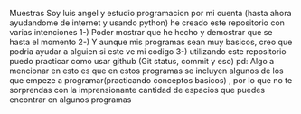  Muestras
 Soy luis angel y estudio programacion por mi cuenta (hasta ahora ayudandome de internet y usando python)
 he creado este repositorio con varias intenciones
 1-) Poder mostrar que he hecho y demostrar que se hasta el momento
 2-) Y aunque mis programas sean muy basicos, creo que podria ayudar a alguien si este ve mi codigo
 3-) utilizando este repositorio puedo practicar como usar github (Git status, commit y eso)
 pd: Algo a mencionar en esto es que en estos programas se incluyen algunos de los que empeze a programar(practicando conceptos basicos) , por lo que no te sorprendas con
 la imprensionante cantidad de espacios que puedes encontrar en algunos programas
